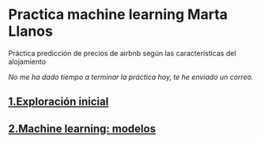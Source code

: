 # Practica machine learning Marta Llanos 
Práctica predicción de precios de airbnb según las características del alojamiento 

*No me ha dado tiempo a terminar la práctica hoy, te he enviado un correo.*

## [1.Exploración inicial](Exploracion_inicial_datos.ipynb)
## [2.Machine learning: modelos](Modelos_machine_learning.ipynb)
